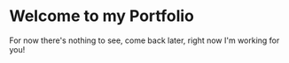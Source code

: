 # Welcome to my Portfolio

For now there's nothing to see, come back later, right now I'm working for you!
